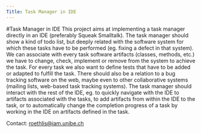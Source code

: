 ```yaml
---
Title: Task Manager in IDE
---
```

#Task Manager in IDE
This project aims at implementing a task manager directly in an IDE (preferably Squeak Smalltalk). The task manager should show a kind of todo list, but deeply related with the software system for which these tasks have to be performed (eg. fixing a defect in that system). We can associate with every task software artifacts (classes, methods, etc.) we have to change, check, implement or remove from the system to achieve the task. For every task we also want to define tests that have to be added or adapted to fulfill the task. 
There should also be a relation to a bug tracking software on the web, maybe even to other collaborative systems (mailing lists, web-based task tracking systems). 
The task manager should interact with the rest of the IDE, eg. to quickly navigate with the IDE to artifacts associated with the tasks, to add artifacts from within the IDE to the task, or to automatically change the completion progress of a task by working in the IDE on artifacts defined in the task.

Contact: <a href="mailto:roethlis@iam.unibe.ch">roethlis@iam.unibe.ch</a>

